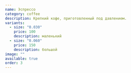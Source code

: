 ```yaml
---
name: Эспрессо
category: coffee
description: Крепкий кофе, приготовленный под давлением.
variants:
  - size: "0.030"
    price: 100
    description: маленький
  - size: "0.060"
    price: 150
    description: большой
image: ""
available: true
order: 3
---
```

